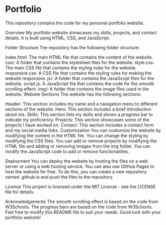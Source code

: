 # Portfolio
This repository contains the code for my personal portfolio website.

Overview
My portfolio website showcases my skills, projects, and contact details. It is built using HTML, CSS, and JavaScript.

Folder Structure
The repository has the following folder structure:

index.html: The main HTML file that contains the content of the website.
css/: A folder that contains the stylesheet files for the website.
style.css: The main CSS file that contains the styling rules for the website.
responsive.css: A CSS file that contains the styling rules for making the website responsive.
js/: A folder that contains the JavaScript files for the website.
script.js: A JavaScript file that contains the code for the smooth scrolling effect.
img/: A folder that contains the image files used in the website.
Website Sections
The website has the following sections:

Header: This section includes my name and a navigation menu to different sections of the website.
Hero: This section includes a brief introduction about me.
Skills: This section lists my skills and shows a progress bar to indicate my proficiency.
Projects: This section showcases some of the projects I have worked on.
Contact: This section includes a contact form and my social media links.
Customization
You can customize the website by modifying the content in the HTML file. You can change the styling by modifying the CSS files. You can add or remove projects by modifying the HTML file and adding or removing images from the img folder. You can modify the JavaScript code to add or remove functionalities.

Deployment
You can deploy the website by hosting the files on a web server or using a web hosting service. You can also use GitHub Pages to host the website for free. To do this, you can create a new repository named <username>.github.io and push the files to the repository.

License
This project is licensed under the MIT License - see the LICENSE file for details.

Acknowledgements
The smooth scrolling effect is based on the code from W3Schools.
The progress bars are based on the code from W3Schools.
Feel free to modify this README file to suit your needs. Good luck with your portfolio website!
